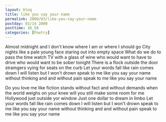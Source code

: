 ```yaml
---
layout: blog
title: like you say your name
permalink: 2000/03/like-you-say-your-name
postday: 03/14 2000
posttime: 16_58
categories: [Poetry]
---
```


Almost midnight and I don't know
where I am or where I should go
City nights like a pale young face
staring out into empty space
What do we do to pass the time
watch TV with a glass of wine
who would want to have to drive
who would want to be sober tonight
There is a flock outside the door
stramgers vying for seats on the curb
Let your words fall like rain comes down
I will listen but I won't drown
speak to me like you say your name
without thinking and and without pain
speak to me like you say your name

Do you love me like fiction stands
without fact and without demands
when the world weighs on your knee
will you still make some room for me
Hollywood just outside yor window
Just one dollar to dream in limbo
Let your words fall like rain comes down
I will listen but I won't drown
speak to me like you say your name
without thinking and and without pain
speak to me like you say your name
